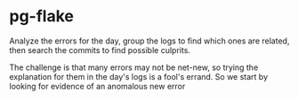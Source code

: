 # pg-flake

Analyze the errors for the day, group the logs to find which ones are related, then search the commits to find
possible culprits.

The challenge is that many errors may not be net-new, so trying the explanation for them in the day's logs
is a fool's errand. So we start by looking for evidence of an anomalous new error